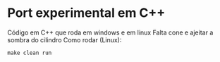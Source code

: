 # Port experimental em C++
Código em C++ que roda em windows e em linux
Falta cone e ajeitar a sombra do cilindro
Como rodar (Linux):
```
make clean run
```



